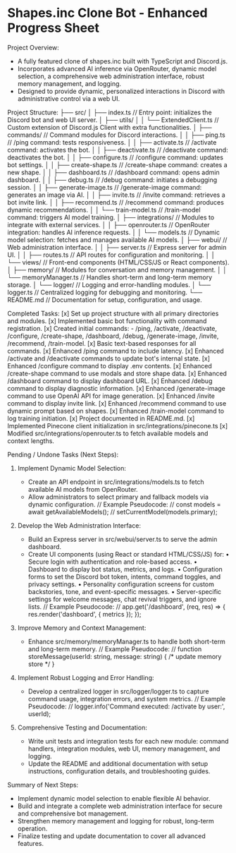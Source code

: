 Shapes.inc Clone Bot - Enhanced Progress Sheet
===============================================

Project Overview:
- A fully featured clone of shapes.inc built with TypeScript and Discord.js.
- Incorporates advanced AI inference via OpenRouter, dynamic model selection,
  a comprehensive web administration interface, robust memory management, and logging.
- Designed to provide dynamic, personalized interactions in Discord with administrative control via a web UI.

Project Structure:
├── src/
│   ├── index.ts                // Entry point: initializes the Discord bot and web UI server.
│   ├── utils/
│   │   └── ExtendedClient.ts   // Custom extension of Discord.js Client with extra functionalities.
│   ├── commands/               // Command modules for Discord interactions.
│   │   ├── ping.ts             // /ping command: tests responsiveness.
│   │   ├── activate.ts         // /activate command: activates the bot.
│   │   ├── deactivate.ts       // /deactivate command: deactivates the bot.
│   │   ├── configure.ts        // /configure command: updates bot settings.
│   │   ├── create-shape.ts     // /create-shape command: creates a new shape.
│   │   ├── dashboard.ts        // /dashboard command: opens admin dashboard.
│   │   ├── debug.ts            // /debug command: initiates a debugging session.
│   │   ├── generate-image.ts   // /generate-image command: generates an image via AI.
│   │   ├── invite.ts           // /invite command: retrieves a bot invite link.
│   │   ├── recommend.ts        // /recommend command: produces dynamic recommendations.
│   │   └── train-model.ts      // /train-model command: triggers AI model training.
│   ├── integrations/           // Modules to integrate with external services.
│   │   ├── openrouter.ts       // OpenRouter integration: handles AI inference requests.
│   │   └── models.ts           // Dynamic model selection: fetches and manages available AI models.
│   ├── webui/                  // Web administration interface.
│   │   ├── server.ts           // Express server for admin UI.
│   │   ├── routes.ts           // API routes for configuration and monitoring.
│   │   └── views/              // Front-end components (HTML/CSS/JS or React components).
│   ├── memory/                 // Modules for conversation and memory management.
│   │   └── memoryManager.ts    // Handles short-term and long-term memory storage.
│   └── logger/                 // Logging and error-handling modules.
│       └── logger.ts           // Centralized logging for debugging and monitoring.
└── README.md                   // Documentation for setup, configuration, and usage.

Completed Tasks:
[x] Set up project structure with all primary directories and modules.
[x] Implemented basic bot functionality with command registration.
[x] Created initial commands:
      - /ping, /activate, /deactivate, /configure, /create-shape,
        /dashboard, /debug, /generate-image, /invite, /recommend, /train-model.
[x] Basic text-based responses for all commands.
[x] Enhanced /ping command to include latency.
[x] Enhanced /activate and /deactivate commands to update bot's internal state.
[x] Enhanced /configure command to display .env contents.
[x] Enhanced /create-shape command to use modals and store shape data.
[x] Enhanced /dashboard command to display dashboard URL.
[x] Enhanced /debug command to display diagnostic information.
[x] Enhanced /generate-image command to use OpenAI API for image generation.
[x] Enhanced /invite command to display invite link.
[x] Enhanced /recommend command to use dynamic prompt based on shapes.
[x] Enhanced /train-model command to log training initiation.
[x] Project documented in README.md.
[x] Implemented Pinecone client initialization in src/integrations/pinecone.ts
[x] Modified src/integrations/openrouter.ts to fetch available models and context lengths.

Pending / Undone Tasks (Next Steps):
1. Implement Dynamic Model Selection:
   - Create an API endpoint in src/integrations/models.ts to fetch available AI models from OpenRouter.
   - Allow administrators to select primary and fallback models via dynamic configuration.
   // Example Pseudocode:
   // const models = await getAvailableModels();
   // setCurrentModel(models.primary);

2. Develop the Web Administration Interface:
   - Build an Express server in src/webui/server.ts to serve the admin dashboard.
   - Create UI components (using React or standard HTML/CSS/JS) for:
       • Secure login with authentication and role-based access.
       • Dashboard to display bot status, metrics, and logs.
       • Configuration forms to set the Discord bot token, intents, command toggles, and privacy settings.
       • Personality configuration screens for custom backstories, tone, and event-specific messages.
       • Server-specific settings for welcome messages, chat revival triggers, and ignore lists.
   // Example Pseudocode:
   // app.get('/dashboard', (req, res) => { res.render('dashboard', { metrics }); });

3. Improve Memory and Context Management:
   - Enhance src/memory/memoryManager.ts to handle both short-term and long-term memory.
   // Example Pseudocode:
   // function storeMessage(userId: string, message: string) { /* update memory store */ }

4. Implement Robust Logging and Error Handling:
   - Develop a centralized logger in src/logger/logger.ts to capture command usage, integration errors, and system metrics.
   // Example Pseudocode:
   // logger.info('Command executed: /activate by user:', userId);

5. Comprehensive Testing and Documentation:
   - Write unit tests and integration tests for each new module: command handlers, integration modules, web UI, memory management, and logging.
   - Update the README and additional documentation with setup instructions, configuration details, and troubleshooting guides.

Summary of Next Steps:
- Implement dynamic model selection to enable flexible AI behavior.
- Build and integrate a complete web administration interface for secure and comprehensive bot management.
- Strengthen memory management and logging for robust, long-term operation.
- Finalize testing and update documentation to cover all advanced features.

